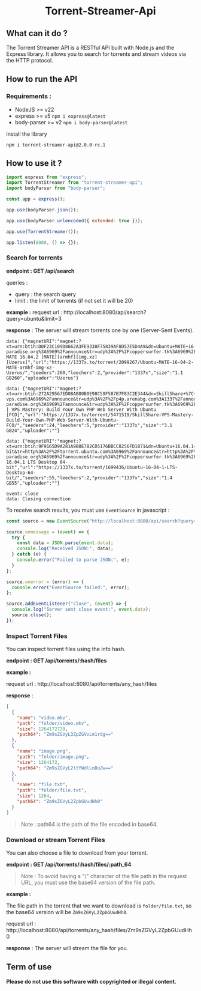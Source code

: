 <h1 align="center">Torrent-Streamer-Api</h1>

## What can it do ?

The Torrent Streamer API is a RESTful API built with Node.js and the Express library. It allows you to search for torrents and stream videos via the HTTP protocol.

## How to run the API

### Requirements :

- NodeJS >= v22
- express >= v5 `npm i express@latest`
- body-parser >= v2 `npm i body-parser@latest`

install the library

```shell
npm i torrent-streamer-api@2.0.0-rc.1
```

## How to use it ?

```js
import express from "express";
import TorrentStreamer from "torrent-streamer-api";
import bodyParser from "body-parser";

const app = express();

app.use(bodyParser.json());

app.use(bodyParser.urlencoded({ extended: true }));

app.use(TorrentStreamer());

app.listen(8080, () => {});
```

### Search for torrents

**endpoint : GET /api/search**

queries :

- query : the search query
- limit : the limit of torrents (if not set it will be 20)

**example :**
request url : http://localhost:8080/api/search?query=ubuntu&limit=3

**response** :
The server will stream torrents one by one (Server-Sent Events).

```
data: {"magnetURI":"magnet:?xt=urn:btih:D0F23C109D8662A3FE9338F75839AF8D57E5D4A9&dn=Ubuntu+MATE+16.04.2+%5BMATE%5D%5Barmhf%5D%5Bimg.xz%5D%5BUzerus%5D&tr=udp%3A%2F%2Ftracker.openbittorrent.com%3A80%2Fannounce&tr=udp%3A%2F%2Ftracker.opentrackr.org%3A1337%2Fannounce&tr=http%3A%2F%2Ftracker.openbittorrent.com%3A80%2Fannounce&tr=udp%3A%2F%2Fopentracker.i2p.rocks%3A6969%2Fannounce&tr=udp%3A%2F%2Ftracker.internetwarriors.net%3A1337%2Fannounce&tr=udp%3A%2F%2Ftracker.leechers-paradise.org%3A6969%2Fannounce&tr=udp%3A%2F%2Fcoppersurfer.tk%3A6969%2Fannounce&tr=udp%3A%2F%2Ftracker.zer0day.to%3A1337%2Fannounce","infoHash":"D0F23C109D8662A3FE9338F75839AF8D57E5D4A9","torrentDownload":"http://itorrents.org/torrent/D0F23C109D8662A3FE9338F75839AF8D57E5D4A9.torrent","name":"Ubuntu MATE 16.04.2 [MATE][armhf][img.xz][Uzerus]","url":"https://1337x.to/torrent/2099267/Ubuntu-MATE-16-04-2-MATE-armhf-img-xz-Uzerus/","seeders":260,"leechers":2,"provider":"1337x","size":"1.1 GB260","uploader":"Uzerus"}

data: {"magnetURI":"magnet:?xt=urn:btih:272A29567ED08AB80B0E98C59F587B7F83C2E344&dn=SkillShare+%7C+VPS+Mastery%3A+Build+Your+Own+PHP+Web+Server+With+Ubuntu+%5BFCO%5D&tr=udp%3A%2F%2Ftracker.torrent.eu.org%3A451%2Fannounce&tr=udp%3A%2F%2Ftracker.tiny-vps.com%3A6969%2Fannounce&tr=udp%3A%2F%2Fp4p.arenabg.com%3A1337%2Fannounce&tr=udp%3A%2F%2Ftracker.bitsearch.to%3A1337%2Fannounce&tr=udp%3A%2F%2Fexodus.desync.com%3A6969%2Fannounce&tr=udp%3A%2F%2Fexplodie.org%3A6969%2Fannounce&tr=udp%3A%2F%2Ftracker.opentrackr.org%3A1337%2Fannounce&tr=udp%3A%2F%2F9.rarbg.to%3A2780%2Fannounce&tr=udp%3A%2F%2Ffe.dealclub.de%3A6969%2Fannounce&tr=udp%3A%2F%2Ftracker.openbittorrent.com%3A1337%2Fannounce&tr=udp%3A%2F%2Fopen.stealth.si%3A80%2Fannounce&tr=udp%3A%2F%2F9.rarbg.to%3A2900%2Fannounce&tr=udp%3A%2F%2F9.rarbg.me%3A2720%2Fannounce&tr=udp%3A%2F%2Fipv4.tracker.harry.lu%3A80%2Fannounce&tr=udp%3A%2F%2Ftracker.opentrackr.org%3A1337%2Fannounce&tr=http%3A%2F%2Ftracker.openbittorrent.com%3A80%2Fannounce&tr=udp%3A%2F%2Fopentracker.i2p.rocks%3A6969%2Fannounce&tr=udp%3A%2F%2Ftracker.internetwarriors.net%3A1337%2Fannounce&tr=udp%3A%2F%2Ftracker.leechers-paradise.org%3A6969%2Fannounce&tr=udp%3A%2F%2Fcoppersurfer.tk%3A6969%2Fannounce&tr=udp%3A%2F%2Ftracker.zer0day.to%3A1337%2Fannounce","infoHash":"272A29567ED08AB80B0E98C59F587B7F83C2E344","torrentDownload":"http://itorrents.org/torrent/272A29567ED08AB80B0E98C59F587B7F83C2E344.torrent","name":"SkillShare | VPS Mastery: Build Your Own PHP Web Server With Ubuntu [FCO]","url":"https://1337x.to/torrent/5471519/SkillShare-VPS-Mastery-Build-Your-Own-PHP-Web-Server-With-Ubuntu-FCO/","seeders":24,"leechers":5,"provider":"1337x","size":"3.1 GB24","uploader":""}

data: {"magnetURI":"magnet:?xt=urn:btih:9F9165D9A281A9B8E782CD5176BBCC8256FD1871&dn=Ubuntu+16.04.1+LTS+Desktop+64-bit&tr=http%3A%2F%2Ftorrent.ubuntu.com%3A6969%2Fannounce&tr=http%3A%2F%2Fipv6.torrent.ubuntu.com%3A6969%2Fannounce&tr=udp%3A%2F%2Ftracker.opentrackr.org%3A1337%2Fannounce&tr=http%3A%2F%2Ftracker.openbittorrent.com%3A80%2Fannounce&tr=udp%3A%2F%2Fopentracker.i2p.rocks%3A6969%2Fannounce&tr=udp%3A%2F%2Ftracker.internetwarriors.net%3A1337%2Fannounce&tr=udp%3A%2F%2Ftracker.leechers-paradise.org%3A6969%2Fannounce&tr=udp%3A%2F%2Fcoppersurfer.tk%3A6969%2Fannounce&tr=udp%3A%2F%2Ftracker.zer0day.to%3A1337%2Fannounce","infoHash":"9F9165D9A281A9B8E782CD5176BBCC8256FD1871","torrentDownload":"http://itorrents.org/torrent/9F9165D9A281A9B8E782CD5176BBCC8256FD1871.torrent","name":"Ubuntu 16.04.1 LTS Desktop 64-bit","url":"https://1337x.to/torrent/1699436/Ubuntu-16-04-1-LTS-Desktop-64-bit/","seeders":55,"leechers":2,"provider":"1337x","size":"1.4 GB55","uploader":""}

event: close
data: Closing connection
```

To receive search results, you must use `EventSource` in javascript :

```javascript
const source = new EventSource("http://localhost:8080/api/search?query=ubuntu");

source.onmessage = (event) => {
  try {
    const data = JSON.parse(event.data);
    console.log("Received JSON:", data);
  } catch (e) {
    console.error("Failed to parse JSON:", e);
  }
};

source.onerror = (error) => {
  console.error("EventSource failed:", error);
};

source.addEventListener("close", (event) => {
  console.log("Server sent close event:", event.data);
  source.close();
});
```

### Inspect Torrent Files

You can inspect torrent files using the info hash.

**endpoint : GET /api/torrents/:hash/files**

**example :**

request url : http://localhost:8080/api/torrents/any_hash/files

**response** :

```json
[
  {
    "name": "video.mkv",
    "path": "folder/video.mkv",
    "size": 1264172729,
    "path64": "Zm9sZGVyL3ZpZGVvLm1rdg=="
  },
  {
    "name": "image.png",
    "path": "folder/image.png",
    "size": 1264172,
    "path64": "Zm9sZGVyL2ltYWdlLnBuZw=="
  },
  {
    "name": "file.txt",
    "path": "folder/file.txt",
    "size": 1264,
    "path64": "Zm9sZGVyL2ZpbGUudHh0"
  }
]
```

> Note : path64 is the path of the file encoded in base64.

### Download or stream Torrent Files

You can also choose a file to download from your torrent.

**endpoint : GET /api/torrents/:hash/files/:path_64**

> Note : To avoid having a "/" character of the file path in the request URL, you must use the base64 version of the file path.

**example :**

The file path in the torrent that we want to download is `folder/file.txt`, so the base64 version will be `Zm9sZGVyL2ZpbGUudHh0`.

request url : http://localhost:8080/api/torrents/any_hash/files/Zm9sZGVyL2ZpbGUudHh0

**response** :
The server will stream the file for you.

## Term of use

**Please do not use this software with copyrighted or illegal content.**
